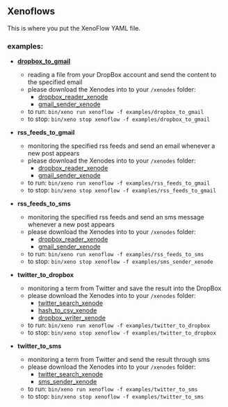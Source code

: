 ## Xenoflows

This is where you put the XenoFlow YAML file.

### examples:

* [__dropbox_to_gmail__](./examples/dropbox_to_gmail.yml)
  * reading a file from your DropBox account and send the content to the specified email
  * please download the Xenodes into to your `/xenodes` folder:
    * [dropbox_reader_xenode](https://github.com/Nodally/dropbox_reader_xenode)
    * [gmail_sender_xenode](https://github.com/Nodally/gmail_sender_xenode)
  * to run: `bin/xeno run xenoflow -f examples/dropbox_to_gmail`
  * to stop: `bin/xeno stop xenoflow -f examples/dropbox_to_gmail`

* __rss_feeds_to_gmail__
  * monitoring the specified rss feeds and send an email whenever a new post appears
  * please download the Xenodes into to your `/xenodes` folder:
    * [dropbox_reader_xenode](https://github.com/Nodally/rss_feed_xenode)
    * [gmail_sender_xenode](https://github.com/Nodally/gmail_sender_xenode)
  * to run: `bin/xeno run xenoflow -f examples/rss_feeds_to_gmail`
  * to stop: `bin/xeno stop xenoflow -f examples/rss_feeds_to_gmail`

* __rss_feeds_to_sms__
  * monitoring the specified rss feeds and send an sms message whenever a new post appears
  * please download the Xenodes into to your `/xenodes` folder:
    * [dropbox_reader_xenode](https://github.com/Nodally/dropbox_reader_xenode)
    * [gmail_sender_xenode](https://github.com/Nodally/gmail_sender_xenode)
  * to run: `bin/xeno run xenoflow -f examples/rss_feeds_to_sms`
  * to stop: `bin/xeno stop xenoflow -f examples/sms_sender_xenode`

* __twitter_to_dropbox__
  * monitoring a term from Twitter and save the result into the DropBox
  * please download the Xenodes into to your `/xenodes` folder:
    * [twitter_search_xenode](https://github.com/Nodally/twitter_search_xenode)
    * [hash_to_csv_xenode](https://github.com/Nodally/hash_to_csv_xenode)
    * [dropbox_writer_xenode](https://github.com/Nodally/dropbox_writer_xenode)
  * to run: `bin/xeno run xenoflow -f examples/twitter_to_dropbox`
  * to stop: `bin/xeno stop xenoflow -f examples/twitter_to_dropbox`

* __twitter_to_sms__
  * monitoring a term from Twitter and send the result through sms
  * please download the Xenodes into to your `/xenodes` folder:
    * [twitter_search_xenode](https://github.com/Nodally/twitter_search_xenode)
    * [sms_sender_xenode](https://github.com/Nodally/sms_sender_xenode)
  * to run: `bin/xeno run xenoflow -f examples/twitter_to_sms`
  * to stop: `bin/xeno stop xenoflow -f examples/twitter_to_sms` 
